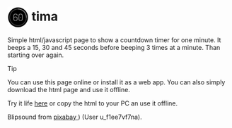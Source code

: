 # <img src="icon.svg" width="48" height="48" style="vertical-align: middle;"> tima
Simple html/javascript page to show a countdown timer for one minute. It beeps a 15, 30 and 45 seconds before beeping 3 times at a minute. Than starting over again.

> [!TIP]
> You can use this page online or install it as a web app. You can also simply download the html page and use it offline.

Try it life [here](https://zenziwerken.github.io/tima/) or 
copy the html to your PC an use it offline.  

Blipsound from [pixabay ](https://pixabay.com/de/sound-effects/blip-131856/)) (User u_f1ee7vf7na).
